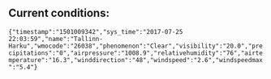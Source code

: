 ## Current conditions: 
 ``` {"timestamp":"1501009342","sys_time":"2017-07-25 22:03:59","name":"Tallinn-Harku","wmocode":"26038","phenomenon":"Clear","visibility":"20.0","precipitations":"0","airpressure":"1008.9","relativehumidity":"76","airtemperature":"16.3","winddirection":"48","windspeed":"2.6","windspeedmax":"5.4"} ```

